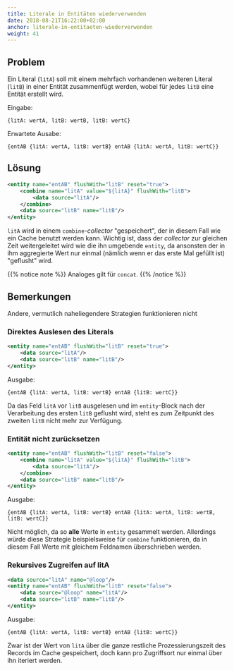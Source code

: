 ```yaml
---
title: Literale in Entitäten wiederverwenden
date: 2018-08-21T16:22:00+02:00
anchor: literale-in-entitaeten-wiederverwenden
weight: 41
---
```


## Problem
Ein Literal (`litA`) soll mit einem mehrfach vorhandenen weiteren Literal (`litB`) in einer Entität zusammenfügt werden, wobei für jedes `litB` eine Entität erstellt wird.

Eingabe:

```
{litA: wertA, litB: wertB, litB: wertC}
```

Erwartete Ausabe:

```
{entAB {litA: wertA, litB: wertB} entAB {litA: wertA, litB: wertC}}
```

## Lösung

```xml
<entity name="entAB" flushWith="litB" reset="true">
    <combine name="litA" value="${litA}" flushWith="litB">
        <data source="litA"/>
    </combine>
    <data source="litB" name="litB"/>
</entity>
```

`litA` wird in einem `combine`-_collector_ "gespeichert", der in diesem
Fall wie ein Cache benutzt werden kann. Wichtig ist, dass der
_collector_ zur gleichen Zeit weitergeleitet wird wie die ihn umgebende
`entity`, da ansonsten der in ihm aggregierte Wert nur einmal (nämlich wenn er
das erste Mal gefüllt ist) "geflusht" wird.

{{% notice note %}}
Analoges gilt für `concat`.
{{% /notice %}}

## Bemerkungen

Andere, vermutlich naheliegendere Strategien funktionieren nicht

### Direktes Auslesen des Literals

```xml
<entity name="entAB" flushWith="litB" reset="true">
    <data source="litA"/>
    <data source="litB" name="litB"/>
</entity>
```

Ausgabe:

```
{entAB {litA: wertA, litB: wertB} entAB {litB: wertC}}
```

Da das Feld `litA` vor `litB` ausgelesen und im `entity`-Block  nach der Verarbeitung des ersten `litB` geflusht wird, steht es zum Zeitpunkt des zweiten `litB` nicht mehr zur Verfügung.

### Entität nicht zurücksetzen

```xml
<entity name="entAB" flushWith="litB" reset="false">
    <combine name="litA" value="${litA}" flushWith="litB">
        <data source="litA"/>
    </combine>
    <data source="litB" name="litB"/>
</entity>
```

Ausgabe:

```
{entAB {litA: wertA, litB: wertB} entAB {litA: wertA, litB: wertB, litB: wertC}}
```

Nicht möglich, da so __alle__ Werte in `entity` gesammelt werden. Allerdings
würde diese Strategie beispielsweise für `combine` funktionieren, da in diesem
Fall Werte mit gleichem Feldnamen überschrieben werden.  

### Rekursives Zugreifen auf litA

```xml
<data source="litA" name="@loop"/>
<entity name="entAB" flushWith="litB" reset="false">
    <data source="@loop" name="litA"/>
    <data source="litB" name="litB"/>
</entity>
```

Ausgabe:

```
{entAB {litA: wertA, litB: wertB} entAB {litB: wertC}}
```

Zwar ist der Wert von `litA` über die ganze restliche Prozessierungszeit des Records im Cache gespeichert, doch kann pro Zugriffsort nur einmal über ihn iteriert werden.
